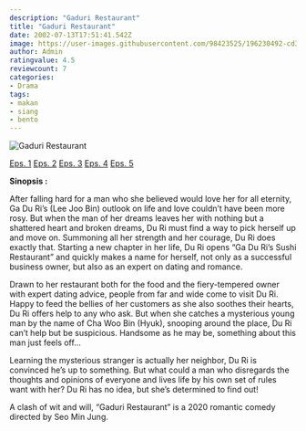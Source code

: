 ```yaml
---
description: "Gaduri Restaurant"
title: "Gaduri Restaurant"
date: 2002-07-13T17:51:41.542Z
image: https://user-images.githubusercontent.com/98423525/196230492-cd376c31-017a-4675-8077-dd6e6789392b.jpg
author: Admin
ratingvalue: 4.5
reviewcount: 7
categories:
- Drama
tags:
- makan
- siang
- bento
---
```


![Gaduri Restaurant](https://user-images.githubusercontent.com/98423525/196230492-cd376c31-017a-4675-8077-dd6e6789392b.jpg)

[Eps. 1](/video/gaduri-restaurant-eps-1)
[Eps. 2](/video/gaduri-restaurant-eps-1)
[Eps. 3](/video/gaduri-restaurant-eps-1)
[Eps. 4](/video/gaduri-restaurant-eps-1)
[Eps. 5](/video/gaduri-restaurant-eps-1)

**Sinopsis :**

After falling hard for a man who she believed would love her for all eternity, Ga Du Ri’s (Lee Joo Bin) outlook on life and love couldn’t have been more rosy. But when the man of her dreams leaves her with nothing but a shattered heart and broken dreams, Du Ri must find a way to pick herself up and move on. Summoning all her strength and her courage, Du Ri does exactly that. Starting a new chapter in her life, Du Ri opens “Ga Du Ri’s Sushi Restaurant” and quickly makes a name for herself, not only as a successful business owner, but also as an expert on dating and romance.

Drawn to her restaurant both for the food and the fiery-tempered owner with expert dating advice, people from far and wide come to visit Du Ri. Happy to feed the bellies of her customers as she also soothes their hearts, Du Ri offers help to any who ask. But when she catches a mysterious young man by the name of Cha Woo Bin (Hyuk), snooping around the place, Du Ri can’t help but be suspicious. Handsome as he may be, something about this man just feels off...

Learning the mysterious stranger is actually her neighbor, Du Ri is convinced he’s up to something. But what could a man who disregards the thoughts and opinions of everyone and lives life by his own set of rules want with her? Du Ri has no idea, but she’s determined to find out!

A clash of wit and will, “Gaduri Restaurant” is a 2020 romantic comedy directed by Seo Min Jung.